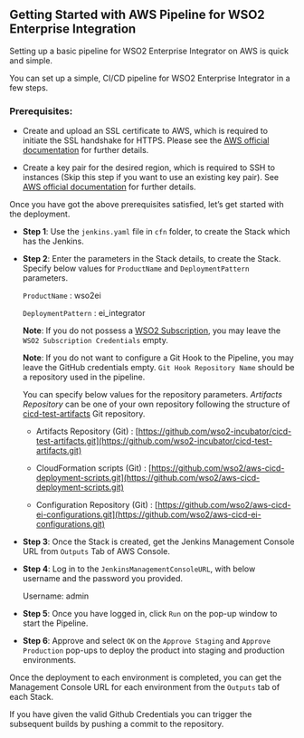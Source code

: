 ## Getting Started with AWS Pipeline for WSO2 Enterprise Integration

Setting up a basic pipeline for WSO2 Enterprise Integrator on AWS is quick and simple.

You can set up a simple, CI/CD pipeline for WSO2 Enterprise Integrator in a few steps.

### Prerequisites:

* Create and upload an SSL certificate to AWS, which is required to initiate the SSL handshake for HTTPS.
Please see the [AWS official documentation](https://docs.aws.amazon.com/elasticloadbalancing/latest/classic/ssl-server-cert.html) for further details.

* Create a key pair for the desired region, which is required to SSH to instances (Skip this step if you want to use an existing key pair).
See [AWS official documentation](https://docs.aws.amazon.com/AWSEC2/latest/UserGuide/ec2-key-pairs.html) for further details.

Once you have got the above prerequisites satisfied, let’s get started with the deployment.

- **Step 1**: Use the `jenkins.yaml` file in `cfn` folder, to create the Stack which has the Jenkins.

- **Step 2**: Enter the parameters in the Stack details, to create the Stack. Specify below values for `ProductName` and `DeploymentPattern` parameters.

    `ProductName` : wso2ei
    
    `DeploymentPattern` : ei_integrator

  **Note**: If you do not possess a [WSO2 Subscription](https://wso2.com/subscription), you may leave the `WSO2 Subscription Credentials` empty.

  **Note**: If you do not want to configure a Git Hook to the Pipeline, you may leave the GitHub credentials empty. `Git Hook Repository Name`
  should be a repository used in the pipeline.
  
  You can specify below values for the repository parameters. *Artifacts Repository* can be one of your own repository following the structure of
  [cicd-test-artifacts](https://github.com/wso2-incubator/cicd-test-artifacts.git) Git repository.
    
  - Artifacts Repository (Git) : [https://github.com/wso2-incubator/cicd-test-artifacts.git](https://github.com/wso2-incubator/cicd-test-artifacts.git)
    
  - CloudFormation scripts (Git) : [https://github.com/wso2/aws-cicd-deployment-scripts.git](https://github.com/wso2/aws-cicd-deployment-scripts.git)
    
  - Configuration Repository (Git) : [https://github.com/wso2/aws-cicd-ei-configurations.git](https://github.com/wso2/aws-cicd-ei-configurations.git)
    
- **Step 3**: Once the Stack is created, get the Jenkins Management Console URL from `Outputs` Tab of AWS Console.

- **Step 4**: Log in to the `JenkinsManagementConsoleURL`, with below username and the password you provided.
    
    Username: admin

- **Step 5**: Once you have logged in, click `Run` on the pop-up window to start the Pipeline.

- **Step 6**: Approve and select `OK` on the `Approve Staging` and `Approve Production` pop-ups to deploy the product into staging and production environments. 

Once the deployment to each environment is completed, you can get the Management Console URL for each environment from the `Outputs` tab of each Stack.

If you have given the valid Github Credentials you can trigger the subsequent builds by pushing a commit to the repository.
